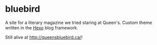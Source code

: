 # bluebird

A site for a literary magazine we tried staring at Queen's. Custom theme written in the [Hexo](https://hexo.io/) blog framework.

Still alive at http://queensbluebird.ca/!
